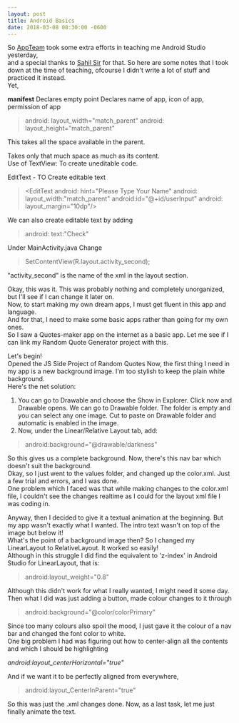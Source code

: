 ```yaml
---
layout: post
title: Android Basics
date: 2018-03-08 00:30:00 -0600
---
```


So [AppTeam](https://github.com/appteam-nith) took some extra efforts in teaching me Android Studio yesterday,  
and a special thanks to [Sahil Sir](https://github.com/RamolaWeb) for that.
So here are some notes that I took down at the time of teaching, ofcourse I didn't write a lot of stuff and practiced it instead.  
Yet,

**manifest**
Declares empty point
Declares name of app, icon of app, permission of app  

>android: layout_width="match_parent"
android: layout_height="match_parent"  

This takes all the space available in the parent.

><TextView
android: layout_width="wrap_content"
android: layout_height="wrap_content"/>

Takes only that much space as much as its content.  
Use of TextView: To create uneditable code.  

><TextView
android: id="@+id/firstView"
android: layout_margin="10dp"
android: layout_marginRight="30dp"
android: text="Utkarsh"
andorid:textColor="#FF0000"
android:gravity="center"
android: layout_width="wrap_content"
android: layout_height="wrap_content">

EditText - TO Create editable text
><EditText
android: hint="Please Type Your Name"
android: layout_width:"match_parent"
android:id="@+id/userInput"
android: layout_margin="10dp"/>

We can also create editable text by adding
> android: text:"Check"

Under MainActivity.java
Change
>SetContentView(R.layout.activity_second);

"activity_second" is the name of the xml in the layout section.

Okay, this was it. This was probably nothing and completely unorganized, but I'll see if I can change it later on.  
Now, to start making my own dream apps, I must get fluent in this app and language.  
And for that, I need to make some basic apps rather than going for my own ones.  
So I saw a Quotes-maker app on the internet as a basic app. Let me see if I can link my Random Quote Generator project with this.  

Let's begin!  
Opened the JS Side Project of Random Quotes
Now, the first thing I need in my app is a new background image. I'm too stylish to keep the plain white background.  
Here's the net solution:

1. You can go to Drawable and choose the Show in Explorer. Click now and Drawable opens. We can go to Drawable folder. The folder is empty and you can select any one image. Cut to paste on Drawable folder and automatic is enabled in the image.
2. Now, under the Linear/Relative Layout tab, add:
>android:background="@drawable/darkness"

So this gives us a complete background.
Now, there's this nav bar which doesn't suit the background.  
Okay, so I just went to the values folder, and changed up the color.xml. Just a few trial and errors, and I was done.  
One problem which I faced was that while making changes to the color.xml file, I couldn't see the changes realtime as I could for the layout xml file I was coding in.  

Anyway, then I decided to give it a textual animation at the beginning. But my app wasn't exactly what I wanted. The intro text wasn't on top of the image but below it!  
What's the point of a background image then?
So I changed my LinearLayout to RelativeLayout. It worked so easily!  
Although in this struggle I did find the equivalent to 'z-index' in Android Studio for LinearLayout, that is:
>android:layout_weight="0.8"

Although this didn't work for what I really wanted, I might need it some day.  
Then what I did was just adding a button, made colour changes to it through
> android:background="@color/colorPrimary"

Since too many colours also spoil the mood, I just gave it the colour of a nav bar and changed the font color to white.  
One big problem I had was figuring out how to center-align all the contents and which I should be highlighting  

*android:layout_centerHorizontal="true"*

And if we want it to be perfectly aligned from everywhere,
>android:layout_CenterInParent="true"

So this was just the .xml changes done. Now, as a last task, let me just finally animate the text.
